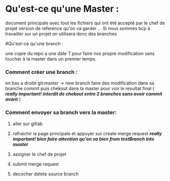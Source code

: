 # Qu'est-ce qu'une Master :

document principale avec tout les fichiers qui ont été accepté par le chef de projet 
version de reference qu'on va garder ... Si nous sommes bcp à travailler sur un projet
on utilisera donc des branches 

#Qu'est-ce qu'une branch :

une copie du repo a une date T pour faire nos propre modification sans toucher à la master dans un premier temps.

 
### Comment créer une branch :

en bas a droite git:master -> new branch
faire des modification dans sa branche commit puis chekout dans la master pour voir le resultat final
( <strong><em>really important! interdit de chekout entre 2 branches sans avoir commit avant</em></strong> )

### Comment envoyer sa branch vers la master:

1. aller sur gitlab

2. rafraichir la page principale et appuyer sur create merge request
<strong><em>really important! bien faire attention qu'on va bien from testBranch into master </em></strong>

3. assigner le chef de projet 

4. submit merge request

5. decocher delete source branch

